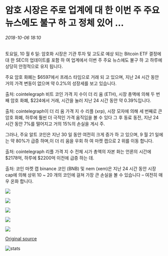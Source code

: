 # 암호 시장은 주로 업계에 대 한 이번 주 주요 뉴스에도 불구 하 고 정체 있어 ...

###### 2018-10-06 18:10

토요일, 10 월 6 일: 암호화 시장은 기관 투자 및 고도로 예상 되는 Bitcoin ETF 결정에 대 한 SEC의 업데이트를 포함 하 여 업계에서 이번 주 주요 뉴스에도 불구 하 고 하루에 상당히 안정적으로 유지 됩니다.

주요 암호 화폐는 $6597에서 프레스 타임으로 거래 되 고 있으며, 지난 24 시간 동안 거의 가격 변동이 없으며 약 0.2%의 성장세를 보고 있습니다.

출처: cointelegraph 비트 코인 가격 지 수이 더 리 움 (ETH), 시장 총액에 의해 두 번째 암호 화폐, $224에서 거래, 시간을 눌러 지난 24 시간 동안 약 0.39%입니다.

출처: cointelegraph이 더 리 움 가격 지 수 리플 (xrp), 시장 모자에 의해 세 번째로 큰 암호 화폐, 하루에 훨씬 더 극적인 가격 움직임을 볼 수 있다 그 후 동료 동전, 지난 24 시간 동안 7%를 떨어지고 거의 15%의 손실을 게시 주.

그러나, 주요 알트 코인은 지난 30 일 동안 여전히 크게 증가 하 고 있으며, 9 월 21 일에는 약 80%가 급증 하며,이 더 리 움을 우회 하 여 마켓 캡으로 2 위를 이동 합니다.

출처: cointelegraph 리플 가격 지 수 전체 시가 총액의 자본 화는 언론의 시간에 $2178억, 하루에 $2200억 이전에 급증 하는 데.

출처: 코인 마켓 캡 binance 코인 (BNB) 및 nem (xem)은 지난 24 시간 동안 시장 cap에 의해 상위 10 ~ 20 개의 코인에 걸쳐 가장 큰 손실을 볼 수 있습니다 – 여전히 매우 온화 합니다.

![](https://s3.cointelegraph.com/storage/uploads/view/fdf993aebf57081d07282876c3d4961f.png)

![](https://s3.cointelegraph.com/storage/uploads/view/e60880c919591de81eb5c1527145acf2.png)

![](https://s3.cointelegraph.com/storage/uploads/view/8f94dcdb39af6f4306a1908850b73fa4.png)

![](https://s3.cointelegraph.com/storage/uploads/view/aa07579f93f0feeedc3d170d527f986e.png)

![](https://s3.cointelegraph.com/storage/uploads/view/aa701c694d60bdf4398301ad1f2c53c7.png)

[Original source](https://cointelegraph.com/news/crypto-markets-stay-mostly-stagnant-despite-this-weeks-major-news-for-industry)

![stats](https://c.statcounter.com/11760860/0/a89fa40b/1/ "stats")